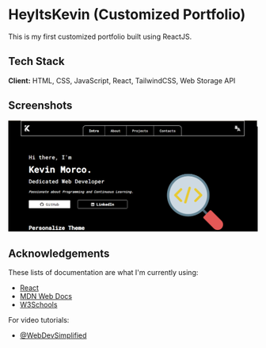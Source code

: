 # HeyItsKevin (Customized Portfolio)

This is my first customized portfolio built using ReactJS.

## Tech Stack

**Client:** HTML, CSS, JavaScript, React, TailwindCSS, Web Storage API

## Screenshots

![HeyItsKevin](src/images/screenshots/example.png)

## Acknowledgements

These lists of documentation are what I'm currently using:

- [React](https://react.dev/)
- [MDN Web Docs](https://developer.mozilla.org/)
- [W3Schools](https://www.w3schools.com/)

For video tutorials:

- [@WebDevSimplified](https://www.youtube.com/c/webdevsimplified)

